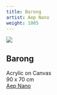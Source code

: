 ```yaml
---
title: Barong
artist: Aep Nano
weight: 1005
---
```


![](/art/aep-nano-barong.jpg)

## Barong  
Acrylic on Canvas  
90 x 70 cm  
[Aep Nano](/art/artist/aep-nano/)
